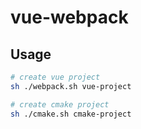 # vue-webpack

## Usage

```bash
# create vue project
sh ./webpack.sh vue-project

# create cmake project
sh ./cmake.sh cmake-project
```
